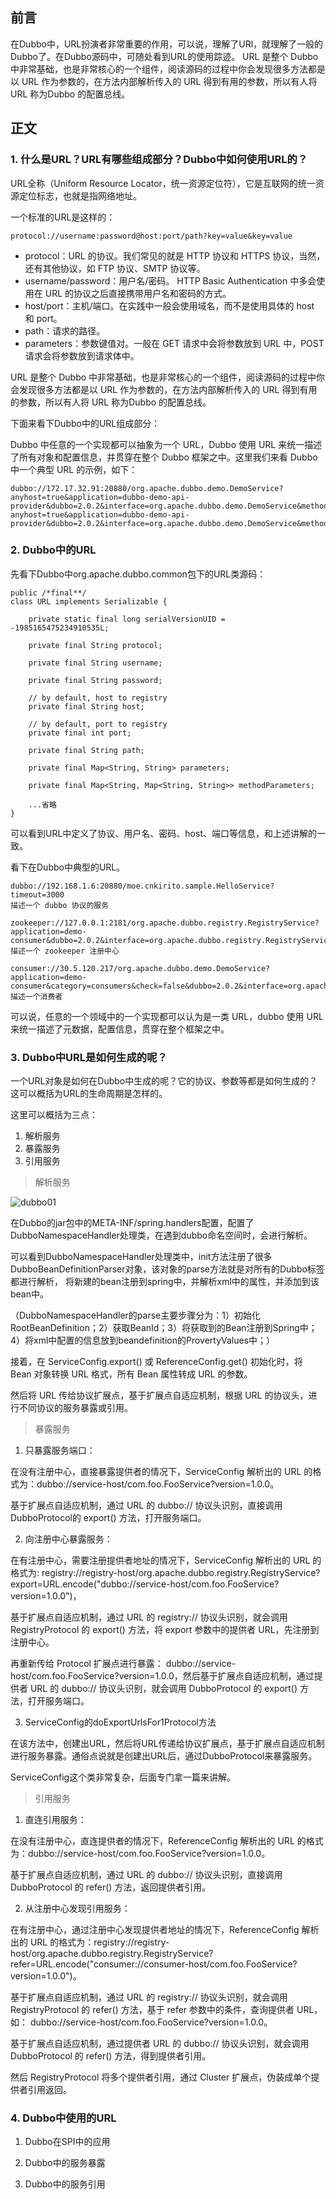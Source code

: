 ## 前言

在Dubbo中，URL扮演者非常重要的作用，可以说，理解了URl，就理解了一般的Dubbo了。在Dubbo源码中，可随处看到URL的使用踪迹。
URL 是整个 Dubbo 中非常基础，也是非常核心的一个组件，阅读源码的过程中你会发现很多方法都是以 URL 作为参数的，在方法内部解析传入的 URL 得到有用的参数，所以有人将 URL 称为Dubbo 的配置总线。

## 正文

### 1. 什么是URL？URL有哪些组成部分？Dubbo中如何使用URL的？

URL全称（Uniform Resource Locator，统一资源定位符），它是互联网的统一资源定位标志，也就是指网络地址。

一个标准的URL是这样的：

```
protocol://username:password@host:port/path?key=value&key=value
```
- protocol：URL 的协议。我们常见的就是 HTTP 协议和 HTTPS 协议，当然，还有其他协议，如 FTP 协议、SMTP 协议等。
- username/password：用户名/密码。 HTTP Basic Authentication 中多会使用在 URL 的协议之后直接携带用户名和密码的方式。
- host/port：主机/端口。在实践中一般会使用域名，而不是使用具体的 host 和 port。
- path：请求的路径。
- parameters：参数键值对。一般在 GET 请求中会将参数放到 URL 中，POST 请求会将参数放到请求体中。

URL 是整个 Dubbo 中非常基础，也是非常核心的一个组件，阅读源码的过程中你会发现很多方法都是以 URL 作为参数的，在方法内部解析传入的 URL 得到有用的参数，所以有人将 URL 称为Dubbo 的配置总线。

下面来看下Dubbo中的URL组成部分：

Dubbo 中任意的一个实现都可以抽象为一个 URL，Dubbo 使用 URL 来统一描述了所有对象和配置信息，并贯穿在整个 Dubbo 框架之中。这里我们来看 Dubbo 中一个典型 URL 的示例，如下：

```
dubbo://172.17.32.91:20880/org.apache.dubbo.demo.DemoService?anyhost=true&application=dubbo-demo-api-provider&dubbo=2.0.2&interface=org.apache.dubbo.demo.DemoService&methods=sayHello,sayHelloAsync&pid=32508&release=&side=provider&timestamp=1593253404714dubbo://172.17.32.91:20880/org.apache.dubbo.demo.DemoService?anyhost=true&application=dubbo-demo-api-provider&dubbo=2.0.2&interface=org.apache.dubbo.demo.DemoService&methods=sayHello,sayHelloAsync&pid=32508&release=&side=provider&timestamp=1593253404714
```

### 2. Dubbo中的URL

先看下Dubbo中org.apache.dubbo.common包下的URL类源码：

```
public /*final**/
class URL implements Serializable {

    private static final long serialVersionUID = -1985165475234910535L;

    private final String protocol;

    private final String username;

    private final String password;

    // by default, host to registry
    private final String host;

    // by default, port to registry
    private final int port;

    private final String path;

    private final Map<String, String> parameters;

    private final Map<String, Map<String, String>> methodParameters;
    
    ...省略
}
```

可以看到URL中定义了协议、用户名、密码、host、端口等信息，和上述讲解的一致。

看下在Dubbo中典型的URL。

```
dubbo://192.168.1.6:20880/moe.cnkirito.sample.HelloService?timeout=3000
描述一个 dubbo 协议的服务

zookeeper://127.0.0.1:2181/org.apache.dubbo.registry.RegistryService?application=demo-consumer&dubbo=2.0.2&interface=org.apache.dubbo.registry.RegistryService&pid=1214&qos.port=33333&timestamp=1545721981946
描述一个 zookeeper 注册中心

consumer://30.5.120.217/org.apache.dubbo.demo.DemoService?application=demo-consumer&category=consumers&check=false&dubbo=2.0.2&interface=org.apache.dubbo.demo.DemoService&methods=sayHello&pid=1209&qos.port=33333&side=consumer&timestamp=1545721827784
描述一个消费者

```

可以说，任意的一个领域中的一个实现都可以认为是一类 URL，dubbo 使用 URL 来统一描述了元数据，配置信息，贯穿在整个框架之中。

### 3. Dubbo中URL是如何生成的呢？

一个URL对象是如何在Dubbo中生成的呢？它的协议、参数等都是如何生成的？这可以概括为URL的生命周期是怎样的。

这里可以概括为三点：

1. 解析服务
2. 暴露服务
3. 引用服务

> 解析服务
    
![dubbo01](https://github.com/coderbruis/JavaSourceCodeLearning/blob/master/note/images/Dubbo/dubbo01.png)

在Dubbo的jar包中的META-INF/spring.handlers配置，配置了DubboNamespaceHandler处理类，在遇到dubbo命名空间时，会进行解析。

可以看到DubboNamespaceHandler处理类中，init方法注册了很多DubboBeanDefinitionParser对象，该对象的parse方法就是对所有的Dubbo标签都进行解析，
将新建的bean注册到spring中，并解析xml中的属性，并添加到该bean中。

（DubboNamespaceHandler的parse主要步骤分为：1）初始化RootBeanDefinition；2）获取BeanId；3）将获取到的Bean注册到Spring中；4）将xml中配置的信息放到beandefinition的ProvertyValues中；）

接着，在 ServiceConfig.export() 或 ReferenceConfig.get() 初始化时，将 Bean 对象转换 URL 格式，所有 Bean 属性转成 URL 的参数。

然后将 URL 传给协议扩展点，基于扩展点自适应机制，根据 URL 的协议头，进行不同协议的服务暴露或引用。


> 暴露服务

1. 只暴露服务端口：

在没有注册中心，直接暴露提供者的情况下，ServiceConfig 解析出的 URL 的格式为：dubbo://service-host/com.foo.FooService?version=1.0.0。

基于扩展点自适应机制，通过 URL 的 dubbo:// 协议头识别，直接调用 DubboProtocol的 export() 方法，打开服务端口。

2. 向注册中心暴露服务：

在有注册中心，需要注册提供者地址的情况下，ServiceConfig 解析出的 URL 的格式为: registry://registry-host/org.apache.dubbo.registry.RegistryService?export=URL.encode("dubbo://service-host/com.foo.FooService?version=1.0.0")，

基于扩展点自适应机制，通过 URL 的 registry:// 协议头识别，就会调用 RegistryProtocol 的 export() 方法，将 export 参数中的提供者 URL，先注册到注册中心。

再重新传给 Protocol 扩展点进行暴露： dubbo://service-host/com.foo.FooService?version=1.0.0，然后基于扩展点自适应机制，通过提供者 URL 的 dubbo:// 协议头识别，就会调用 DubboProtocol 的 export() 方法，打开服务端口。

3. ServiceConfig的doExportUrlsFor1Protocol方法 

在该方法中，创建出URL，然后将URL传递给协议扩展点，基于扩展点自适应机制进行服务暴露。通俗点说就是创建出URL后，通过DubboProtocol来暴露服务。

ServiceConfig这个类非常复杂，后面专门拿一篇来讲解。

> 引用服务

1. 直连引用服务：

在没有注册中心，直连提供者的情况下，ReferenceConfig 解析出的 URL 的格式为：dubbo://service-host/com.foo.FooService?version=1.0.0。

基于扩展点自适应机制，通过 URL 的 dubbo:// 协议头识别，直接调用 DubboProtocol 的 refer() 方法，返回提供者引用。

2. 从注册中心发现引用服务：

在有注册中心，通过注册中心发现提供者地址的情况下，ReferenceConfig 解析出的 URL 的格式为：registry://registry-host/org.apache.dubbo.registry.RegistryService?refer=URL.encode("consumer://consumer-host/com.foo.FooService?version=1.0.0")。

基于扩展点自适应机制，通过 URL 的 registry:// 协议头识别，就会调用 RegistryProtocol 的 refer() 方法，基于 refer 参数中的条件，查询提供者 URL，如： dubbo://service-host/com.foo.FooService?version=1.0.0。

基于扩展点自适应机制，通过提供者 URL 的 dubbo:// 协议头识别，就会调用 DubboProtocol 的 refer() 方法，得到提供者引用。

然后 RegistryProtocol 将多个提供者引用，通过 Cluster 扩展点，伪装成单个提供者引用返回。

### 4. Dubbo中使用的URL

1. Dubbo在SPI中的应用

2. Dubbo中的服务暴露

3. Dubbo中的服务引用

